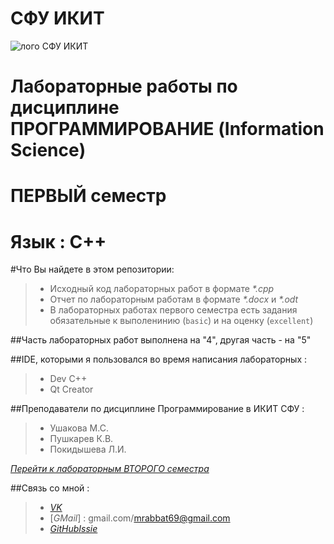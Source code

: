 СФУ ИКИТ
=====================

![лого СФУ ИКИТ](http://cs303104.vk.me/v303104705/38d3/RCd9ruiSIVw.jpg)

Лабораторные работы по дисциплине ПРОГРАММИРОВАНИЕ (Information Science)
=====================
ПЕРВЫЙ семестр
=====================


**Язык : C++**
=====================

#Что Вы найдете в этом репозитории:

> * Исходный код лабораторных работ в формате _*.cpp_
> * Отчет по лабораторным работам в формате _*.docx_ и _*.odt_
> * В лабораторных работах первого семестра есть задания обязательные к выполенинию (`basic`) и на оценку (`excellent`)

##Часть лабораторных работ выполнена на "4", другая часть - на "5"

##IDE, которыми я пользовался во время написания лабораторных :
> * Dev C++
> * Qt Creator

##Преподаватели по дисциплине Программирование в ИКИТ СФУ : 
> * Ушакова М.С.
> * Пушкарев К.В.
> * Покидышева Л.И.

*[Перейти к лабораторным ВТОРОГО семестра](https://github.com/ABBATnull/SFU-IKIT-LABY-PROG-2-SEMESTER)*

##Связь со мной :
> * [_VK_](https://vk.com/a_b_b_a_t)
> * [_GMail_] : gmail.com/mrabbat69@gmail.com
> * [_GitHubIssie_](https://github.com/ABBATnull/SFU-IKIT-LABY-PROG-1-SEMESTER/issues)
